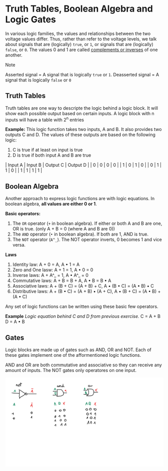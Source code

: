 # Truth Tables, Boolean Algebra and Logic Gates
In various logic families, the values and relationships between the two voltage values differ. Thus, rather than refer to the voltage levels, we talk about signals that are (logically) `true`, or `1`, or signals that are (logically) `false`, or `0`. The values 0 and 1 are called [complements or inverses](/discrete_mathematics/25-09-2024.md) of one another.

> [!NOTE]
> Asserted signal = A signal that is logically `true` or `1`.
> Deasserted signal = A signal that is logically `false` or `0`

## Truth Tables
Truth tables are one way to descripte the logic behind a logic block. It will show each possible output based on certain inputs. A logic block with n inputs will have a table with 2<sup>n</sup> entries

**Example:**
This logic function takes two inputs, A and B. It also provides two outputs C and D. The values of these outputs are based on the following logic:
1. C is true if at least on input is true
2. D is true if both input A and B are true 

| Input A | Input B | Output C | Output D |
| 0 | 0 | 0 | 0 |
| 1 | 0 | 1 | 0 |
| 0 | 1 | 1 | 0 |
| 1 | 1 | 1 | 1 |

## Boolean Algebra
Another approach to express logic functions are with logic equations. In boolean algebra, **all values are either 0 or 1**.

**Basic operators:**
1. The `OR` operator (`+` in boolean algebra). If either or both A and B are one, OR is true. (only A + B = 0 (where A and B are 0))
2. The `AND` operator (`•` in boolean algebra). If both are 1, AND is true.
3. The `NOT` operator (`A^_`). The NOT operator inverts, 0 becomes 1 and vice versa.

**Laws**
1. Identity law: A + 0 = A, A • 1 = A
2. Zero and One lasw: A + 1 = 1, A • 0 = 0
3. Inverse laws: A + A^_ = 1, A • A^_ = 0
4. Commutative laws: A + B = B + A, A • B = B • A
5. Associative laws: A + (B + C) = (A + B) + C, A • (B • C) = (A • B) • C
6. Distributive laws: A + (B • C) = (A + B) • (A + C), A • (B + C) = (A • B) + (A • C)

Any set of logic functions can be written using these basic few operators.

**Example**
_Logic equation behind C and D from previous exercise._
C = A + B
D = A • B

## Gates
Logic blocks are made up of gates such as AND, OR and NOT. Each of these gates implement one of the afformentioned logic functions.

AND and OR are both commutative and associative so they can receive any amount of inputs. The NOT gates only operatores on one input.

![gates](/computer_architecture_and_systems/assets/basis_logic_gates.png)